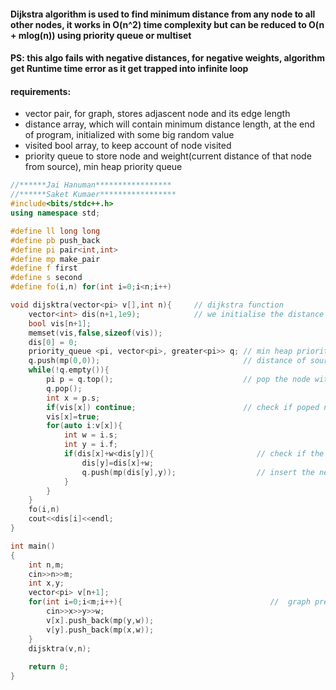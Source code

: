 #### Dijkstra algorithm is used to find minimum distance from any node to all other nodes, it works in O(n^2) time complexity but can be reduced to O(n + mlog(n)) using priority queue or multiset
#### PS: this algo fails with negative distances, for negative weights, algorithm get Runtime time error as it get trapped into infinite loop
#### requirements: 
- vector pair, for graph, stores adjascent node and its edge length
- distance array, which will contain minimum distance length, at the end of program, initialized with some big random value
- visited bool array, to keep account of node visited 
- priority queue to store node and weight(current distance of that node from source), min heap priority queue 

```cpp
//******Jai Hanuman*****************
//******Saket Kumaer*****************
#include<bits/stdc++.h>
using namespace std;

#define ll long long 
#define pb push_back
#define pi pair<int,int>
#define mp make_pair
#define f first
#define s second
#define fo(i,n) for(int i=0;i<n;i++)

void dijsktra(vector<pi> v[],int n){     // dijkstra function
    vector<int> dis(n+1,1e9);            // we initialise the distance array to inifinity, here 1e9
    bool vis[n+1];
    memset(vis,false,sizeof(vis));
    dis[0] = 0;
    priority_queue <pi, vector<pi>, greater<pi>> q; // min heap priority queue
    q.push(mp(0,0));                                // distance of source from source is zero
    while(!q.empty()){
        pi p = q.top();                             // pop the node with minimum distance
        q.pop();
        int x = p.s;
        if(vis[x]) continue;                        // check if poped node is visited or not 
        vis[x]=true;
        for(auto i:v[x]){
            int w = i.s;
            int y = i.f;
            if(dis[x]+w<dis[y]){                       // check if the next vertex distance could be minimized
                dis[y]=dis[x]+w;
                q.push(mp(dis[y],y));                  // insert the next vertex with the updated distance
            }
        }
    }
    fo(i,n)
    cout<<dis[i]<<endl;
}

int main()
{
    int n,m;
    cin>>n>>m;
    int x,y;
    vector<pi> v[n+1];
    for(int i=0;i<m;i++){                                 //  graph preparation
        cin>>x>>y>>w;
        v[x].push_back(mp(y,w));
        v[y].push_back(mp(x,w));
    }
    dijsktra(v,n);
    
    return 0;
}
```
